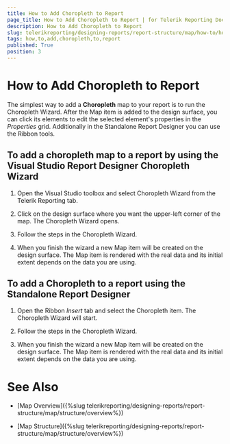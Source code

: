 ```yaml
---
title: How to Add Choropleth to Report
page_title: How to Add Choropleth to Report | for Telerik Reporting Documentation
description: How to Add Choropleth to Report
slug: telerikreporting/designing-reports/report-structure/map/how-to/how-to-add-choropleth-to-report
tags: how,to,add,choropleth,to,report
published: True
position: 3
---
```


# How to Add Choropleth to Report



The simplest way to add a __Choropleth__  map to your report is to run the Choropleth Wizard.         After the Map item is added to the design surface, you can click its elements to edit the selected element's properties in the         *Properties*  grid. Additionally in the Standalone Report Designer you can use the Ribbon tools.       

## To add a choropleth map to a report by using the Visual Studio Report Designer Choropleth Wizard

1. Open the Visual Studio toolbox and select Choropleth Wizard from the Telerik Reporting tab.

1. Click on the design surface where you want the upper-left corner of the map.               The Choropleth Wizard opens.             

1. Follow the steps in the Choropleth Wizard.

1. When you finish the wizard a new Map item will be created on the design surface. The Map item is rendered with the real data               and its initial extent depends on the data you are using.             

## To add a Choropleth to a report using the Standalone Report Designer

1. Open the Ribbon *Insert*  tab and select the Choropleth item. The Choropleth Wizard will start.             

1. Follow the steps in the Choropleth Wizard.

1. When you finish the wizard a new Map item will be created on the design surface. The Map item is rendered with the real data               and its initial extent depends on the data you are using.             

# See Also

 * [Map Overview]({%slug telerikreporting/designing-reports/report-structure/map/structure/overview%})

 * [Map Structure]({%slug telerikreporting/designing-reports/report-structure/map/structure/overview%})

